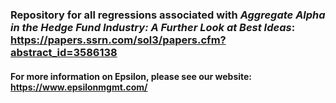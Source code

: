 ### Repository for all regressions associated with *Aggregate Alpha in the Hedge Fund Industry: A Further Look at Best Ideas*: https://papers.ssrn.com/sol3/papers.cfm?abstract_id=3586138
#### For more information on Epsilon, please see our website: https://www.epsilonmgmt.com/
